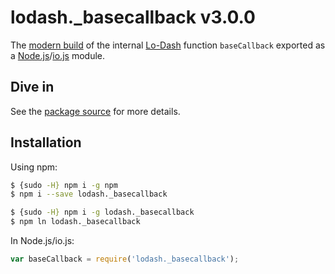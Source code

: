# lodash._basecallback v3.0.0

The [modern build](https://github.com/lodash/lodash/wiki/Build-Differences) of the internal [Lo-Dash](https://lodash.com/) function `baseCallback` exported as a [Node.js](http://nodejs.org/)/[io.js](https://iojs.org/) module.

## Dive in

See the [package source](https://github.com/lodash/lodash/blob/3.0.0-npm-packages/lodash._basecallback/index.js) for more details.

## Installation

Using npm:

```bash
$ {sudo -H} npm i -g npm
$ npm i --save lodash._basecallback

$ {sudo -H} npm i -g lodash._basecallback
$ npm ln lodash._basecallback
```

In Node.js/io.js:

```js
var baseCallback = require('lodash._basecallback');
```

